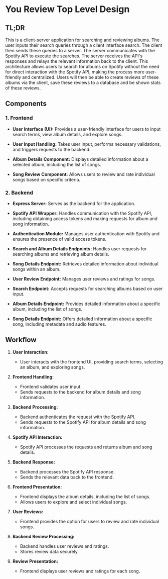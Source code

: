 # You Review Top Level Design

## TL;DR

This is a client-server application for searching and reviewing albums. The user inputs their search queries through a client interface search. The client then sends these queries to a server. The server communicates with the Spotify API to execute the searches. The server receives the API's responses and relays the relevant information back to the client. This architecture allows users to search for albums on Spotify without the need for direct interaction with the Spotify API, making the process more user-friendly and centralized. Users will then be able to create reviews of these albums via the client, save these reviews to a database and be shown stats of these reviews.

## Components

### 1. Frontend

- **User Interface (UI):** Provides a user-friendly interface for users to input search terms, view album details, and explore songs.

- **User Input Handling:** Takes user input, performs necessary validations, and triggers requests to the backend.

- **Album Details Component:** Displays detailed information about a selected album, including the list of songs.

- **Song Review Component:** Allows users to review and rate individual songs based on specific criteria.

### 2. Backend

- **Express Server:** Serves as the backend for the application.

- **Spotify API Wrapper:** Handles communication with the Spotify API, including obtaining access tokens and making requests for album and song information.

- **Authentication Module:** Manages user authentication with Spotify and ensures the presence of valid access tokens.

- **Search and Album Details Endpoints:** Handles user requests for searching albums and retrieving album details.

- **Song Details Endpoint:** Retrieves detailed information about individual songs within an album.

- **User Review Endpoint:** Manages user reviews and ratings for songs.

- **Search Endpoint:** Accepts requests for searching albums based on user input.

- **Album Details Endpoint:** Provides detailed information about a specific album, including the list of songs.

- **Song Details Endpoint:** Offers detailed information about a specific song, including metadata and audio features.

## Workflow

1. **User Interaction:**
   - User interacts with the frontend UI, providing search terms, selecting an album, and exploring songs.

2. **Frontend Handling:**
   - Frontend validates user input.
   - Sends requests to the backend for album details and song information.

3. **Backend Processing:**
   - Backend authenticates the request with the Spotify API.
   - Sends requests to the Spotify API for album details and song information.

4. **Spotify API Interaction:**
   - Spotify API processes the requests and returns album and song details.

5. **Backend Response:**
   - Backend processes the Spotify API response.
   - Sends the relevant data back to the frontend.

6. **Frontend Presentation:**
   - Frontend displays the album details, including the list of songs.
   - Allows users to explore and select individual songs.

7. **User Reviews:**
   - Frontend provides the option for users to review and rate individual songs.

8. **Backend Review Processing:**
   - Backend handles user reviews and ratings.
   - Stores review data securely.

9. **Review Presentation:**
   - Frontend displays user reviews and ratings for each song.

